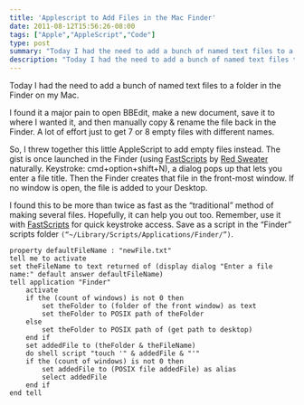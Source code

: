 ```yaml
---
title: 'Applescript to Add Files in the Mac Finder'
date: 2011-08-12T15:56:26-08:00
tags: ["Apple","AppleScript","Code"]
type: post
summary: "Today I had the need to add a bunch of named text files to a folder in the Finder on my Mac."
description: "Today I had the need to add a bunch of named text files to a folder in the Finder on my Mac."
---
```


Today I had the need to add a bunch of named text files to a folder in the Finder on my Mac.

I found it a major pain to open BBEdit, make a new document, save it to where I wanted it, and then manually copy & rename the file back in the Finder. A lot of effort just to get 7 or 8 empty files with different names.

So, I threw together this little AppleScript to add empty files instead. The gist is once launched in the Finder (using [FastScripts](http://www.red-sweater.com/fastscripts/) by [Red Sweater](http://www.red-sweater.com/) naturally. Keystroke: cmd+option+shift+N), a dialog pops up that lets you enter a file title. Then the Finder creates that file in the front-most window. If no window is open, the file is added to your Desktop.

I found this to be more than twice as fast as the “traditional” method of making several files. Hopefully, it can help you out too. Remember, use it with [FastScripts](http://www.red-sweater.com/fastscripts/) for quick keystroke access. Save as a script in the “Finder” scripts folder `(“~/Library/Scripts/Applications/Finder/”)`.

```applescript
property defaultFileName : "newFile.txt"
tell me to activate
set theFileName to text returned of (display dialog "Enter a file name:" default answer defaultFileName)
tell application "Finder"
	activate
	if the (count of windows) is not 0 then
		set theFolder to (folder of the front window) as text
		set theFolder to POSIX path of theFolder
	else
		set theFolder to POSIX path of (get path to desktop)
	end if
	set addedFile to (theFolder & theFileName)
	do shell script "touch '" & addedFile & "'"
	if the (count of windows) is not 0 then
		set addedFile to (POSIX file addedFile) as alias
		select addedFile
	end if
end tell
```
